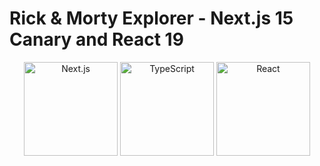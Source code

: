 # Rick & Morty Explorer - Next.js 15 Canary and React 19

<p align="center">
  <img src="https://www.digitality.es/img-articulos/ampliadas/que-es-nextjs-y-para-que-sirve-1-1697560678.jpg" alt="Next.js" height="150" width="150"/>
  <img src="https://cdn.jsdelivr.net/gh/devicons/devicon/icons/typescript/typescript-original.svg" alt="TypeScript" width="150"/>
  <img src="https://runcode-app-public.s3.amazonaws.com/images/online-reactjs-editor-compiler.original.png" alt="React" width="150"/>
</p>